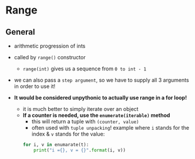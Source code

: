 # Range

## General

- arithmetic progression of ints
- called by `range()` constructor
    - `range(int)` gives us a sequence from `0 to int - 1`
- we can also pass a `step argument`, so we have to supply all 3 arguments in order to use it!

- **It would be considered unpythonic to actually use range in a for loop!**
    - it is much better to simply iterate over an object
    - **If a counter is needed, use the `enumerate(iterable)` method**
        - this will return a tuple with `(counter, value)`
        - often used with `tuple unpacking`!
        example where `i` stands for the index & `v` stands for the value:
        ```python
        for i, v in enumarate(t):
            print("i ={}, v = {}".format(i, v))
        ```